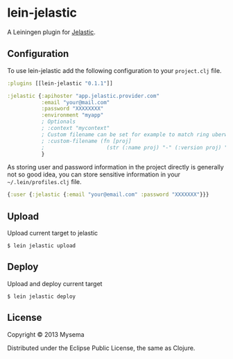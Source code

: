 # lein-jelastic

A Leiningen plugin for [Jelastic][1].

## Configuration

To use lein-jelastic add the following configuration to your
`project.clj` file.

```clojure
:plugins [[lein-jelastic "0.1.1"]]

:jelastic {:apihoster "app.jelastic.provider.com"
           :email "your@mail.com"
           :password "XXXXXXXX" 
           :environment "myapp"
           ; Optionals 
           ; :context "mycontext"
           ; Custom filename can be set for example to match ring uberwar output
           ; :custom-filename (fn [proj]
           ;                    (str (:name proj) "-" (:version proj) "-STANDALONE")) 
           }
```

As storing user and password information in the project directly is generally not
so good idea, you can store sensitive information in your `~/.lein/profiles.clj` file.

```clojure
{:user {:jelastic {:email "your@email.com" :password "XXXXXXX"}}}
```

## Upload

Upload current target to jelastic

    $ lein jelastic upload
    
## Deploy

Upload and deploy current target

    $ lein jelastic deploy

## License

Copyright © 2013 Mysema

Distributed under the Eclipse Public License, the same as Clojure.

[1]: http://www.jelastic.com

